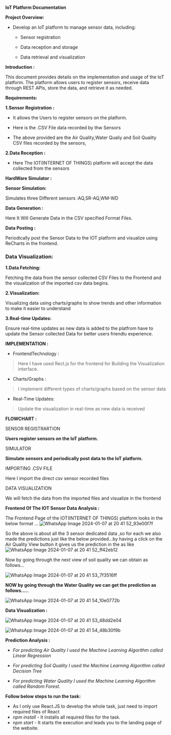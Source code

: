 **IoT Platform Documentation**

**Project Overview:**

-   Develop an IoT platform to manage sensor data, including:

    -   Sensor registration

    -   Data reception and storage

    -   Data retrieval and visualization

**Introduction :**

This document provides details on the implementation and usage of the
IoT platform. The platform allows users to register sensors, receive
data through REST APIs, store the data, and retrieve it as needed.

**Requirements:**

**1.Sensor Registration :**

-   It allows the Users to register sensors on the platform.

-   Here is the .CSV File data recorded by thw Sensors


-   The above provided are the Air Quality,Water Qualiy and Soil Quailty
    CSV files recorded by the sensors,

**2.Data Reception :**

-   Here The IOT(INTERNET OF THINGS) platform will accept the data
    collected from the sensors

**HardWare Simulator :**

**Sensor Simulation:**

Simulates three Different sensors :AQ,SR-AQ,WM-WD

**Data Generation :**

Here It Will Generate Data in the CSV specified Format Files.

**Data Posting :**

Periodically post the Sensor Data to the IOT platform and visualize
using ReCharts in the frontend.

### **Data Visualization:**

**1.Data Fetching:**

Fetching the data from the sensor collected CSV Files to the
Frontend and the visualization of the imported csv data begins.

**2.Visualization:**

Visualizing data using charts/graphs to show trends and other
information to make it easier to understand

**3.Real-time Updates:**

Ensure real-time updates as new data is added to the platfrom have to
update the Sensor collected Data for better users friendlu experience.

**IMPLEMENTATION :**

-   FrontendTechnology :

> Here I have used Rect.js for the frontend for Building the Visualization interface.

-   Charts/Graphs :

> I implement different types of charts/graphs based on the sensor data

-   Real-Time Updates:

> Update the visualization in real-time as new data is received

**FLOWCHART :**

SENSOR REGISTRARTION

**Users register sensors on the IoT platform.**

SIMULATOR

**Simulate sensors and periodically post data to the IoT platform.**

IMPORTING .CSV FILE

Here I import the direct csv sensor recorded files

DATA VISUALIZATION

We will fetch the data from the imported files and visualize in the
frontend

**Frontend Of The IOT Sensor Data Analysis :**

The Frontend Page of the IOT(INTERNET OF THINGS) platform looks in the
below format ...
![WhatsApp Image 2024-01-07 at 20 41 52_93e00f7f](https://github.com/krishkrishna03/MACHINE_LEARNING_PROJECT/assets/96357392/5e258734-2d84-4bc7-8243-cfa6223511ca)

So the above is about all the 3 sensor dedicated data ,so for each we
also made the predictions just like the below provided...by having a
click on the Air Quality View button it gives us the prediction in the
as like
![WhatsApp Image 2024-01-07 at 20 41 52_ff42eb12](https://github.com/krishkrishna03/MACHINE_LEARNING_PROJECT/assets/96357392/7f42c4e5-bf4f-4f36-8d22-843a53b8f277)


Now by going through the next view of soil quality we can obtain as
follows...

![WhatsApp Image 2024-01-07 at 20 41 53_7f3516ff](https://github.com/krishkrishna03/MACHINE_LEARNING_PROJECT/assets/96357392/6684c387-463c-496e-8f67-d7c981370731)


**NOW by going through the Water Quality we can get the prediction as
follows.....**

![WhatsApp Image 2024-01-07 at 20 41 54_10e0772b](https://github.com/krishkrishna03/MACHINE_LEARNING_PROJECT/assets/96357392/18284e68-8bde-40d4-a9d1-7551f4920ed4)


**Data Visualization :**

![WhatsApp Image 2024-01-07 at 20 41 53_48dd2e04](https://github.com/krishkrishna03/MACHINE_LEARNING_PROJECT/assets/96357392/1fad352a-5c15-47c6-8713-04b0719f27b1)


![WhatsApp Image 2024-01-07 at 20 41 54_48b30f9b](https://github.com/krishkrishna03/MACHINE_LEARNING_PROJECT/assets/96357392/234e5552-9579-4a2b-8561-9703088cb2cd)

**Prediction Analysis :**

-   *For predicting Air Quality I used the Machine Learning Algorithm
    called Linear Regression*

-   *For predicting Soil Quality I used the Machine Learning Algorithm
    called Decision Tree*

-   *For predicting Water Quality I used the Machine Learning
    Algorithm called Random Forest.*
    
**Follow below steps to run the task:**
  
-   As I only use React.JS to develop the whole task, just need to import required files of React
-   *npm install* - It installs all required files for the task.
-   *npm start* - It starts the execution and leads you to the landing page of the website.

